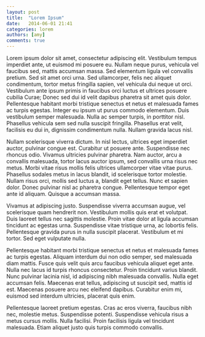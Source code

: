 ```yaml
---
layout: post
title:  "Lorem Ipsum"
date:   2014-06-01 21:41
categories: lorem
authors: [amy]
comments: true
---
```


Lorem ipsum dolor sit amet, consectetur adipiscing elit. Vestibulum tempus imperdiet ante, ut euismod mi posuere eu. Nullam neque purus, vehicula vel faucibus sed, mattis accumsan massa. Sed elementum ligula vel convallis pretium. Sed sit amet orci urna. Sed ullamcorper, felis nec aliquet condimentum, tortor metus fringilla sapien, vel vehicula dui neque ut orci. Vestibulum ante ipsum primis in faucibus orci luctus et ultrices posuere cubilia Curae; Donec sed dui id velit dapibus pharetra sit amet quis dolor. Pellentesque habitant morbi tristique senectus et netus et malesuada fames ac turpis egestas. Integer eu ipsum ut purus commodo elementum. Duis vestibulum semper malesuada. Nulla ac semper turpis, in porttitor nisl. Phasellus vehicula sem sed nulla suscipit fringilla. Phasellus erat velit, facilisis eu dui in, dignissim condimentum nulla. Nullam gravida lacus nisl.

Nullam scelerisque viverra dictum. In nisl lectus, ultrices eget imperdiet auctor, pulvinar congue est. Curabitur ut posuere ante. Suspendisse nec rhoncus odio. Vivamus ultricies pulvinar pharetra. Nam auctor, arcu a convallis malesuada, tortor lacus auctor ipsum, sed convallis urna risus nec metus. Morbi vitae risus mollis felis ultrices ullamcorper vitae vitae purus. Phasellus sodales metus in lacus blandit, id scelerisque tortor molestie. Nullam risus orci, mollis sed luctus a, blandit eget tellus. Nunc et sapien dolor. Donec pulvinar nisl ac pharetra congue. Pellentesque tempor eget ante id aliquam. Quisque a accumsan massa.

Vivamus at adipiscing justo. Suspendisse viverra accumsan augue, vel scelerisque quam hendrerit non. Vestibulum mollis quis erat et volutpat. Duis laoreet tellus nec sagittis molestie. Proin vitae dolor at ligula accumsan tincidunt ac egestas urna. Suspendisse vitae tristique urna, ac lobortis felis. Pellentesque gravida purus in nulla suscipit placerat. Vestibulum et mi tortor. Sed eget vulputate nulla.

Pellentesque habitant morbi tristique senectus et netus et malesuada fames ac turpis egestas. Aliquam interdum dui non odio semper, sed malesuada diam mattis. Fusce quis velit quis arcu faucibus vehicula aliquet eget ante. Nulla nec lacus id turpis rhoncus consectetur. Proin tincidunt varius blandit. Nunc pulvinar lacinia nisl, id adipiscing nibh malesuada convallis. Nulla eget accumsan felis. Maecenas erat tellus, adipiscing ut suscipit sed, mattis id est. Maecenas posuere arcu nec eleifend dapibus. Curabitur enim mi, euismod sed interdum ultricies, placerat quis enim.

Pellentesque laoreet pretium egestas. Cras ac eros viverra, faucibus nibh nec, molestie metus. Suspendisse potenti. Suspendisse vehicula risus a metus cursus mollis. Nulla facilisi. Proin facilisis ligula vel tincidunt malesuada. Etiam aliquet justo quis turpis commodo convallis.
